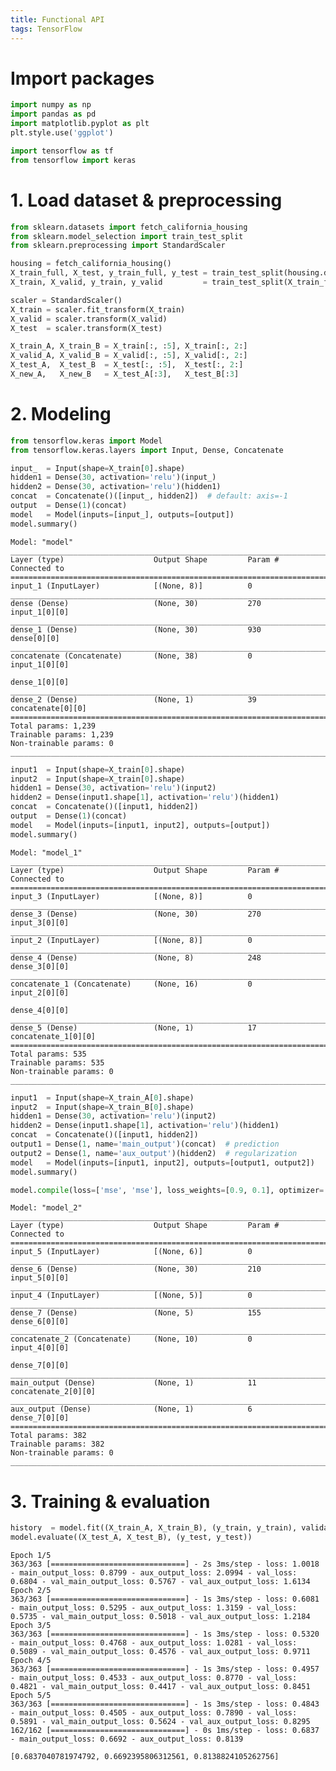 ```yaml
---
title: Functional API
tags: TensorFlow
---
```


<!--more-->


# Import packages


```python
import numpy as np
import pandas as pd
import matplotlib.pyplot as plt
plt.style.use('ggplot')

import tensorflow as tf
from tensorflow import keras
```

# 1. Load dataset & preprocessing


```python
from sklearn.datasets import fetch_california_housing
from sklearn.model_selection import train_test_split
from sklearn.preprocessing import StandardScaler

housing = fetch_california_housing()
X_train_full, X_test, y_train_full, y_test = train_test_split(housing.data, housing.target)
X_train, X_valid, y_train, y_valid         = train_test_split(X_train_full, y_train_full)

scaler = StandardScaler()
X_train = scaler.fit_transform(X_train)
X_valid = scaler.transform(X_valid)
X_test  = scaler.transform(X_test)

X_train_A, X_train_B = X_train[:, :5], X_train[:, 2:]
X_valid_A, X_valid_B = X_valid[:, :5], X_valid[:, 2:]
X_test_A,  X_test_B  = X_test[:, :5],  X_test[:, 2:]
X_new_A,   X_new_B   = X_test_A[:3],   X_test_B[:3]
```

# 2. Modeling


```python
from tensorflow.keras import Model
from tensorflow.keras.layers import Input, Dense, Concatenate

input_  = Input(shape=X_train[0].shape)
hidden1 = Dense(30, activation='relu')(input_)
hidden2 = Dense(30, activation='relu')(hidden1)
concat  = Concatenate()([input_, hidden2])  # default: axis=-1
output  = Dense(1)(concat)
model   = Model(inputs=[input_], outputs=[output])
model.summary()
```

    Model: "model"
    __________________________________________________________________________________________________
    Layer (type)                    Output Shape         Param #     Connected to
    ==================================================================================================
    input_1 (InputLayer)            [(None, 8)]          0
    __________________________________________________________________________________________________
    dense (Dense)                   (None, 30)           270         input_1[0][0]
    __________________________________________________________________________________________________
    dense_1 (Dense)                 (None, 30)           930         dense[0][0]
    __________________________________________________________________________________________________
    concatenate (Concatenate)       (None, 38)           0           input_1[0][0]
                                                                     dense_1[0][0]
    __________________________________________________________________________________________________
    dense_2 (Dense)                 (None, 1)            39          concatenate[0][0]
    ==================================================================================================
    Total params: 1,239
    Trainable params: 1,239
    Non-trainable params: 0
    __________________________________________________________________________________________________



```python
input1  = Input(shape=X_train[0].shape)
input2  = Input(shape=X_train[0].shape)
hidden1 = Dense(30, activation='relu')(input2)
hidden2 = Dense(input1.shape[1], activation='relu')(hidden1)
concat  = Concatenate()([input1, hidden2])
output  = Dense(1)(concat)
model   = Model(inputs=[input1, input2], outputs=[output])
model.summary()
```

    Model: "model_1"
    __________________________________________________________________________________________________
    Layer (type)                    Output Shape         Param #     Connected to
    ==================================================================================================
    input_3 (InputLayer)            [(None, 8)]          0
    __________________________________________________________________________________________________
    dense_3 (Dense)                 (None, 30)           270         input_3[0][0]
    __________________________________________________________________________________________________
    input_2 (InputLayer)            [(None, 8)]          0
    __________________________________________________________________________________________________
    dense_4 (Dense)                 (None, 8)            248         dense_3[0][0]
    __________________________________________________________________________________________________
    concatenate_1 (Concatenate)     (None, 16)           0           input_2[0][0]
                                                                     dense_4[0][0]
    __________________________________________________________________________________________________
    dense_5 (Dense)                 (None, 1)            17          concatenate_1[0][0]
    ==================================================================================================
    Total params: 535
    Trainable params: 535
    Non-trainable params: 0
    __________________________________________________________________________________________________



```python
input1  = Input(shape=X_train_A[0].shape)
input2  = Input(shape=X_train_B[0].shape)
hidden1 = Dense(30, activation='relu')(input2)
hidden2 = Dense(input1.shape[1], activation='relu')(hidden1)
concat  = Concatenate()([input1, hidden2])
output1 = Dense(1, name='main_output')(concat)  # prediction
output2 = Dense(1, name='aux_output')(hidden2)  # regularization
model   = Model(inputs=[input1, input2], outputs=[output1, output2])
model.summary()

model.compile(loss=['mse', 'mse'], loss_weights=[0.9, 0.1], optimizer='sgd')
```

    Model: "model_2"
    __________________________________________________________________________________________________
    Layer (type)                    Output Shape         Param #     Connected to
    ==================================================================================================
    input_5 (InputLayer)            [(None, 6)]          0
    __________________________________________________________________________________________________
    dense_6 (Dense)                 (None, 30)           210         input_5[0][0]
    __________________________________________________________________________________________________
    input_4 (InputLayer)            [(None, 5)]          0
    __________________________________________________________________________________________________
    dense_7 (Dense)                 (None, 5)            155         dense_6[0][0]
    __________________________________________________________________________________________________
    concatenate_2 (Concatenate)     (None, 10)           0           input_4[0][0]
                                                                     dense_7[0][0]
    __________________________________________________________________________________________________
    main_output (Dense)             (None, 1)            11          concatenate_2[0][0]
    __________________________________________________________________________________________________
    aux_output (Dense)              (None, 1)            6           dense_7[0][0]
    ==================================================================================================
    Total params: 382
    Trainable params: 382
    Non-trainable params: 0
    __________________________________________________________________________________________________


# 3. Training & evaluation


```python
history  = model.fit((X_train_A, X_train_B), (y_train, y_train), validation_data=((X_valid_A, X_valid_B), (y_valid, y_valid)), epochs=5)
model.evaluate((X_test_A, X_test_B), (y_test, y_test))
```

    Epoch 1/5
    363/363 [==============================] - 2s 3ms/step - loss: 1.0018 - main_output_loss: 0.8799 - aux_output_loss: 2.0994 - val_loss: 0.6804 - val_main_output_loss: 0.5767 - val_aux_output_loss: 1.6134
    Epoch 2/5
    363/363 [==============================] - 1s 3ms/step - loss: 0.6081 - main_output_loss: 0.5295 - aux_output_loss: 1.3159 - val_loss: 0.5735 - val_main_output_loss: 0.5018 - val_aux_output_loss: 1.2184
    Epoch 3/5
    363/363 [==============================] - 1s 3ms/step - loss: 0.5320 - main_output_loss: 0.4768 - aux_output_loss: 1.0281 - val_loss: 0.5089 - val_main_output_loss: 0.4576 - val_aux_output_loss: 0.9711
    Epoch 4/5
    363/363 [==============================] - 1s 3ms/step - loss: 0.4957 - main_output_loss: 0.4533 - aux_output_loss: 0.8770 - val_loss: 0.4821 - val_main_output_loss: 0.4417 - val_aux_output_loss: 0.8451
    Epoch 5/5
    363/363 [==============================] - 1s 3ms/step - loss: 0.4843 - main_output_loss: 0.4505 - aux_output_loss: 0.7890 - val_loss: 0.5891 - val_main_output_loss: 0.5624 - val_aux_output_loss: 0.8295
    162/162 [==============================] - 0s 1ms/step - loss: 0.6837 - main_output_loss: 0.6692 - aux_output_loss: 0.8139

    [0.6837040781974792, 0.6692395806312561, 0.8138824105262756]
